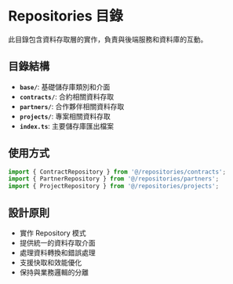 # Repositories 目錄

此目錄包含資料存取層的實作，負責與後端服務和資料庫的互動。

## 目錄結構

- **`base/`**: 基礎儲存庫類別和介面
- **`contracts/`**: 合約相關資料存取
- **`partners/`**: 合作夥伴相關資料存取
- **`projects/`**: 專案相關資料存取
- **`index.ts`**: 主要儲存庫匯出檔案

## 使用方式

```typescript
import { ContractRepository } from '@/repositories/contracts';
import { PartnerRepository } from '@/repositories/partners';
import { ProjectRepository } from '@/repositories/projects';
```

## 設計原則

- 實作 Repository 模式
- 提供統一的資料存取介面
- 處理資料轉換和錯誤處理
- 支援快取和效能優化
- 保持與業務邏輯的分離


